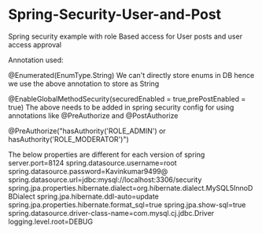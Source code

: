 # Spring-Security-User-and-Post
Spring security example with role Based access for User posts and user access approval

Annotation used:

@Enumerated(EnumType.String)
We can't directly store enums in DB hence we use the above annotation to store as String

@EnableGlobalMethodSecurity(securedEnabled = true,prePostEnabled = true)
The above needs to be added in spring security config for using annotations like @PreAuthorize and @PostAuthorize

@PreAuthorize("hasAuthority('ROLE_ADMIN') or hasAuthority('ROLE_MODERATOR')")


The below properties are different for each version of spring
server.port=8124
spring.datasource.username=root
spring.datasource.password=Kavinkumar9499@
spring.datasource.url=jdbc:mysql://localhost:3306/security
spring.jpa.properties.hibernate.dialect=org.hibernate.dialect.MySQL5InnoDBDialect
spring.jpa.hibernate.ddl-auto=update
spring.jpa.properties.hibernate.format_sql=true
spring.jpa.show-sql=true
spring.datasource.driver-class-name=com.mysql.cj.jdbc.Driver
logging.level.root=DEBUG
